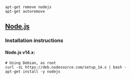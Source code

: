 ```
apt-get remove nodejs
apt-get autoremove
```
## [Node.js](https://github.com/nodesource/distributions/blob/master/README.md#deb)

### Installation instructions
#### Node.js v14.x:
```
# Using Debian, as root
curl -sL https://deb.nodesource.com/setup_14.x | bash -
apt-get install -y nodejs
```
